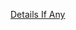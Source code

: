 [Details If Any](https://github.com/deathbybandaid/piholeparser/blob/master/RecentRunLogs/parsingscripts/gmbk0sAdAwayHostsforAndroid.md)


